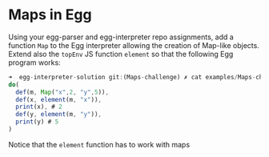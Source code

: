 # Maps in Egg

Using your egg-parser and egg-interpreter repo assignments, add a function `Map` to the Egg interpreter allowing the creation of Map-like objects.
Extend also the `topEnv` JS function `element` so that the 
following Egg program 
works:

```js
➜  egg-interpreter-solution git:(Maps-challenge) ✗ cat examples/Maps-challenge-1.egg 
do(
  def(m, Map("x",2, "y",5)),
  def(x, element(m, "x")),
  print(x), # 2
  def(y, element(m, "y")),
  print(y) # 5
)
```


Notice that the `element` function has to work with maps